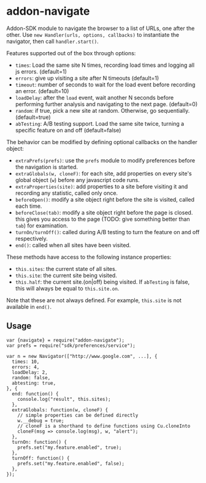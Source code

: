 # addon-navigate

Addon-SDK module to navigate the browser to a list of URLs, one after the other.
Use `new Handler(urls, options, callbacks)` to instantiate the navigator, then
call `handler.start()`.

Features supported out of the box through options:

* `times`: Load the same site N times, recording load times and
  logging all js errors. (default=1)
* `errors`: give up visiting a site after N timeouts (default=1)
* `timeout`: number of seconds to wait for the load event before recording
  an error. (default=10)
* `loadDelay`: after the `load` event, wait another N seconds before performing
  further analysis and navigating to the next page. (default=0)
* `random`: if true, pick a new site at random. Otherwise, go sequentially.
  (default=true)
* `abTesting`: A/B testing support. Load the same site twice, turning a
  specific feature on and off (default=false)

The behavior can be modified by defining optional callbacks on the handler
object:

* `extraPrefs(prefs)`: use the `prefs` module to modify preferences before
  the navigation is started.
* `extraGlobals(w, cloneF)`: for each site, add properties on every site's
  global object (`w`) before any javascript code runs.
* `extraProperties(site)`: add properties to a site before visiting it and
  recording any statistic, called only once.
* `beforeOpen()`: modify a site object right before the site is visited, called
  each time.
* `beforeClose(tab)`: modify a site object right before the page is closed. this
  gives you access to the page (TODO: give something better than `tab`) for
  examination.
* `turnOn/turnOff()`: called during A/B testing to turn the feature on and off
  respectively.
* `end()`: called when all sites have been visited.

These methods have access to the following instance properties:

* `this.sites`: the current state of all sites.
* `this.site`: the current site being visited.
* `this.half`: the current site.(on|off) being visited. If `abTesting` is false,
  this will always be equal to `this.site.on`.

Note that these are not always defined. For example, `this.site` is not
available in `end()`.

## Usage

    var {navigate} = require("addon-navigate");
    var prefs = require("sdk/preferences/service");

    var n = new Navigator(["http://www.google.com", ...], {
      times: 10,
      errors: 4,
      loadDelay: 2,
      random: false,
      abtesting: true,
    }, {
      end: function() {
        console.log("result", this.sites);
      },
      extraGlobals: function(w, cloneF) {
        // simple properties can be defined directly
        w.__debug = true;
        // cloneF is a shorthand to define functions using Cu.cloneInto
        cloneF(msg => console.log(msg), w, "alert");
      },
      turnOn: function() {
        prefs.set("my.feature.enabled", true);
      },
      turnOff: function() {
        prefs.set("my.feature.enabled", false);
      },
    });
